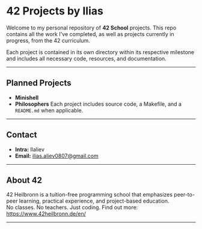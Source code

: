 # 42 Projects by Ilias

Welcome to my personal repository of **42 School** projects. This repo contains all the work I've completed, as well as projects currently in progress, from the 42 curriculum.

Each project is contained in its own directory within its respective milestone and includes all necessary code, resources, and documentation.

---

## Planned Projects

- **Minishell**
- **Philosophers**
Each project includes source code, a Makefile, and a `README.md` when applicable.

---

## Contact

- **Intra:** Ilaliev  
- **Email:** ilias.aliev0807@gmail.com

---

## About 42

42 Heilbronn is a tuition-free programming school that emphasizes peer-to-peer learning, practical experience, and project-based education.  
No classes. No teachers. Just coding.
Find out more: https://www.42heilbronn.de/en/

---
